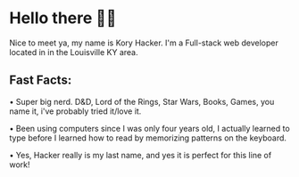 # Hello there 👨‍💻

Nice to meet ya, my name is Kory Hacker. I'm a Full-stack web developer located in in the Louisville KY area.

## Fast Facts:
  • Super big nerd. D&D, Lord of the Rings, Star Wars, Books, Games, you name it, i've probably tried it/love it.
  
  <p>• Been using computers since I was only four years old, I actually learned to type before I learned how to read by memorizing patterns on the keyboard.</p>
  
  • Yes, Hacker really is my last name, and yes it is perfect for this line of work!
